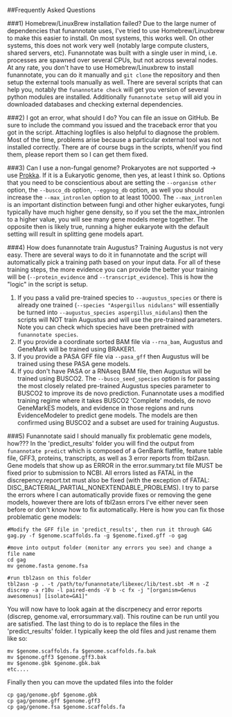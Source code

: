 ##Frequently Asked Questions

###1) Homebrew/LinuxBrew installation failed?
Due to the large numer of dependencies that funannotate uses, I've tried to use Homebrew/Linuxbrew to make this easier to install.  On most systems, this works well.  On other systems, this does not work very well (notably large compute clusters, shared servers, etc).  Funannotate was built with a single user in mind, i.e. processes are spawned over several CPUs, but not across several nodes.  At any rate, you don't have to use Homebrew/Linuxbrew to install funannotate, you can do it manually and `git clone` the repository and then setup the external tools manually as well.  There are several scripts that can help you, notably the `funannotate check` will get you version of several python modules are installed.  Additionally `funannotate setup` will aid you in downloaded databases and checking external dependencies.

###2) I got an error, what should I do?
You can file an issue on GitHub.  Be sure to include the command you issued and the traceback error that you got in the script.  Attaching logfiles is also helpful to diagnose the problem.  Most of the time, problems arise because a particular external tool was not installed correctly.  There are of course bugs in the scripts, when/if you find them, please report them so I can get them fixed.

###3) Can I use a non-fungal genome?
Prokaryotes are not supported -> use [Prokka](https://github.com/tseemann/prokka).  If it is a Eukaryotic genome, then yes, at least I think so.  Options that you need to be conscientious about are setting the `--organism other` option, the `--busco_db` option, `--eggnog_db` option, as well you should increase the `--max_intronlen` option to at least 10000. The `--max_intronlen` is an important distinction between fungi and other higher eukaryotes, fungi typically have much higher gene density, so if you set the the max_intronlen to a higher value, you will see many gene models merge together.  The opposite then is likely true, running a higher eukaryote with the default setting will result in splitting gene models apart.

###4) How does funannotate train Augustus?
Training Augustus is not very easy.  There are several ways to do it in funannotate and the script will automatically pick a training path based on your input data.  For all of these training steps, the more evidence you can provide the better your training will be (`--protein_evidence` and `--transcript_evidence`). This is how the "logic" in the script is setup.  
1) If you pass a valid pre-trained species to `--augustus_species` or there is already one trained (`--species "Aspergillus nidulans"` will essentially be turned into `--augustus_species aspergillus_nidulans`) then the scripts will NOT train Augustus and will use the pre-trained parameters.  Note you can check which species have been pretrained with `funannotate species`.
2) If you provide a coordinate sorted BAM file via `--rna_bam`, Augustus and GeneMark will be trained using BRAKER1.  
3) If you provide a PASA GFF file via `--pasa_gff` then Augustus will be trained using these PASA gene models. 
4) If you don't have PASA or a RNAseq BAM file, then Augustus will be trained using BUSCO2.  The `--busco_seed_species` option is for passing the most closely related pre-trained Augustus species parameter to BUSCO2 to improve its de novo prediction.  Funannotate uses a modified training regime where it takes BUSCO2 'Complete' models, de novo GeneMarkES models, and evidence in those regions and runs EvidenceModeler to predict gene models.  The models are then confirmed using BUSCO2 and a subset are used for training Augustus.

###5) Funannotate said I should manually fix problematic gene models, how???
In the 'predict_results' folder you will find the output from `funannotate predict` which is composed of a GenBank flatfile, feature table file, GFF3, proteins, transcripts, as well as 3 error reports from tbl2asn.  Gene models that show up as ERROR in the error.summary.txt file MUST be fixed prior to submission to NCBI.  All errors listed as FATAL in the discrepency.report.txt must also be fixed (with the exception of FATAL: DISC_BACTERIAL_PARTIAL_NONEXTENDABLE_PROBLEMS).  I try to parse the errors where I can automatically provide fixes or removing the gene models, however there are lots of tbl2asn errors I've either never seen before or don't know how to fix automatically.  Here is how you can fix those problematic gene models:
```
#Modify the GFF file in 'predict_results', then run it through GAG
gag.py -f $genome.scaffolds.fa -g $genome.fixed.gff -o gag

#move into output folder (monitor any errors you see) and change a file name
cd gag
mv genome.fasta genome.fsa

#run tbl2asn on this folder
tbl2asn -p . -t /path/to/funannotate/libexec/lib/test.sbt -M n -Z discrep -a r10u -l paired-ends -V b -c fx -j "[organism=Genus awesomenus] [isolate=GA1]"
```
You will now have to look again at the discrpenecy and error reports (discrep, genome.val, errorsummary.val).  This routine can be run until you are satisfied.  The last thing to do is to replace the files in the 'predict_results' folder.  I typically keep the old files and just rename them like so:
```
mv $genome.scaffolds.fa $genome.scaffolds.fa.bak
mv $genome.gff3 $genome.gff3.bak
mv $genome.gbk $genome.gbk.bak
etc....
```
Finally then you can move the updated files into the folder
```
cp gag/genome.gbf $genome.gbk
cp gag/genome.gff $genome.gff3
cp gag/genome.fsa $genome.scaffolds.fa
```


